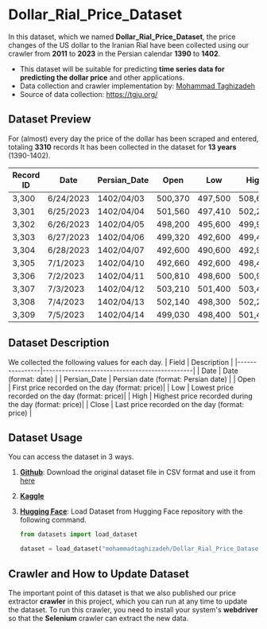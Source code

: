 # Dollar_Rial_Price_Dataset
In this dataset, which we named **Dollar_Rial_Price_Dataset**, the price changes of the US dollar to the Iranian Rial have been collected using our crawler from **2011** to **2023** in the Persian calendar **1390** to **1402**. 

- This dataset will be suitable for predicting **time series data for predicting the dollar price** and other applications.
- Data collection and crawler implementation by: [Mohammad Taghizadeh](https://github.com/M-Taghizadeh)
- Source of data collection: https://tgju.org/

## Dataset Preview
For (almost) every day the price of the dollar has been scraped and entered, totaling **3310** records
It has been collected in the dataset for **13 years** (1390-1402).

| Record ID  | Date      | Persian_Date | Open    | Low     | High    | Close   |
|------------|-----------|--------------|---------|---------|---------|---------|
| 3,300      | 6/24/2023 | 1402/04/03   | 500,370 | 497,500 | 508,680 | 508,610 |
| 3,301      | 6/25/2023 | 1402/04/04   | 501,560 | 497,410 | 502,200 | 499,400 |
| 3,302      | 6/26/2023 | 1402/04/05   | 498,200 | 495,600 | 499,900 | 497,810 |
| 3,303      | 6/27/2023 | 1402/04/06   | 499,320 | 492,600 | 499,400 | 492,820 |
| 3,304      | 6/28/2023 | 1402/04/07   | 492,600 | 490,600 | 492,900 | 492,230 |
| 3,305      | 7/1/2023  | 1402/04/10   | 492,660 | 492,600 | 498,400 | 498,220 |
| 3,306      | 7/2/2023  | 1402/04/11   | 500,810 | 498,600 | 500,900 | 499,340 |
| 3,307      | 7/3/2023  | 1402/04/12   | 503,210 | 501,400 | 503,400 | 502,000 |
| 3,308      | 7/4/2023  | 1402/04/13   | 502,140 | 498,300 | 502,200 | 500,750 |
| 3,309      | 7/5/2023  | 1402/04/14   | 499,030 | 498,400 | 501,400 | 500,950 |

## Dataset Description 
We collected the following values ​​for each day.
| Field          | Description                                   |
|----------------|-----------------------------------------------|
| Date           | Date (format: date)                           |
| Persian_Date   | Persian date (format: Persian date)            |
| Open           | First price recorded on the day (format: price)|
| Low            | Lowest price recorded on the day (format: price)|
| High           | Highest price recorded during the day (format: price)|
| Close          | Last price recorded on the day (format: price) |


## Dataset Usage
You can access the dataset in 3 ways.

1. [**Github**](https://github.com/M-Taghizadeh/Dollar_Rial_Price_Dataset): Download the original dataset file in CSV format and use it from [here](https://github.com/M-Taghizadeh/Dollar_Rial_Price_Dataset/blob/master/Dollar_Rial_Price_Dataset.csv)


2. [**Kaggle**](https://www.kaggle.com/datasets/mohammadtaghizadeh/dollar-rial-price-dataset)

3. [**Hugging Face**](https://huggingface.co/datasets/mohammadtaghizadeh/Dollar_Rial_Price_Dataset): Load Dataset from Hugging Face repository with the following command.
    ```python
    from datasets import load_dataset

    dataset = load_dataset("mohammadtaghizadeh/Dollar_Rial_Price_Dataset")
    ```


## Crawler and How to Update Dataset
The important point of this dataset is that we also published our price extractor **crawler** in this project, which you can run at any time to update the dataset. To run this crawler, you need to install your system's **webdriver** so that the **Selenium** crawler can extract the new data.